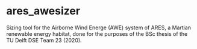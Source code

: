 # ares_awesizer
Sizing tool for the Airborne Wind Energe (AWE) system of ARES, a Martian renewable energy habitat, done for the purposes of the BSc thesis of the TU Delft DSE Team 23 (2020).
